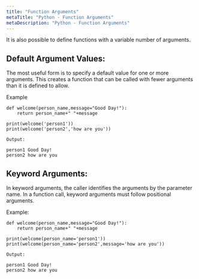 ```yaml
---
title: "Function Arguments"
metaTitle: "Python - Function Arguments"
metaDescription: "Python - Function Arguments"
---
```


It is also possible to define functions with a variable number of arguments.

## Default Argument Values:
The most useful form is to specify a default value for one or more arguments. This creates a function that can be called with fewer arguments than it is defined to allow.

Example
```
def welcome(person_name,message="Good Day!"):
    return person_name+" "+message	

print(welcome('person1'))
print(welcome('person2','how are you'))

Output:

person1 Good Day!
person2 how are you
```
## Keyword Arguments:
In keyword arguments, the caller identifies the arguments by the parameter name. In a function call, keyword arguments must follow positional arguments.

Example:
```
def welcome(person_name,message="Good Day!"):
    return person_name+" "+message	

print(welcome(person_name='person1'))
print(welcome(person_name='person2',message='how are you'))

Output:

person1 Good Day!
person2 how are you
```



